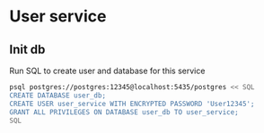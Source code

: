 # User service

## Init db

Run SQL to create user and database for this service

```bash
psql postgres://postgres:12345@localhost:5435/postgres << SQL
CREATE DATABASE user_db;
CREATE USER user_service WITH ENCRYPTED PASSWORD 'User12345';
GRANT ALL PRIVILEGES ON DATABASE user_db TO user_service;
SQL
```